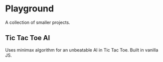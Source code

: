 # Playground
A collection of smaller projects.

## Tic Tac Toe AI
Uses minimax algorithm for an unbeatable AI in Tic Tac Toe. Built in vanilla JS.
